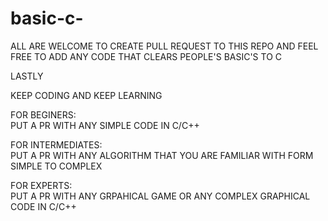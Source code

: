 # basic-c-

ALL ARE WELCOME TO CREATE PULL REQUEST TO THIS REPO AND FEEL FREE TO ADD ANY CODE THAT CLEARS  PEOPLE'S BASIC'S TO C

LASTLY

KEEP CODING AND KEEP LEARNING




FOR BEGINERS:	
PUT A PR WITH ANY SIMPLE CODE IN C/C++
 
 
 
 
 
FOR INTERMEDIATES:	
 PUT A PR WITH ANY ALGORITHM THAT YOU ARE FAMILIAR WITH FORM SIMPLE TO COMPLEX
 
 
 
 
 
 
 
FOR EXPERTS:	
  PUT A PR WITH ANY GRPAHICAL GAME OR ANY COMPLEX GRAPHICAL CODE IN C/C++
